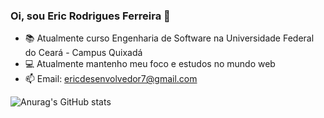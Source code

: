 ### Oi, sou Eric Rodrigues Ferreira 👋

- 📚 Atualmente curso Engenharia de Software na Universidade Federal do Ceará - Campus Quixadá
- 💻 Atualmente mantenho meu foco e estudos no mundo web
- 📫 Email: ericdesenvolvedor7@gmail.com

![Anurag's GitHub stats](https://github-readme-stats.vercel.app/api?username=ericrodriguesfer&show_icons=true&theme=radical)

<!--
**ericrodriguesfer/ericrodriguesfer** is a ✨ _special_ ✨ repository because its `README.md` (this file) appears on your GitHub profile.

Here are some ideas to get you started:

- 🔭 I’m currently working on ...
- 🌱 I’m currently learning ...
- 👯 I’m looking to collaborate on ...
- 🤔 I’m looking for help with ...
- 💬 Ask me about ...
- 📫 How to reach me: ...
- 😄 Pronouns: ...
- ⚡ Fun fact: ...
-->

